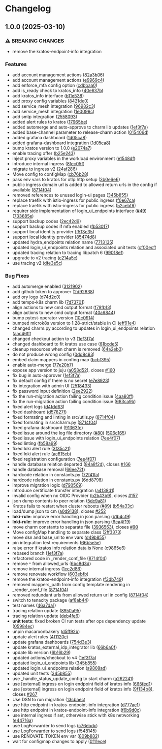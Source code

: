 # Changelog

## 1.0.0 (2025-03-10)


### ⚠ BREAKING CHANGES

* remove the kratos-endpoint-info integration

### Features

* add account management actions ([82a3b06](https://github.com/canonical/kratos-operator/commit/82a3b06c5b87b63fe083d11f9b0a24f8501e77cb))
* add account management actions ([e9969c4](https://github.com/canonical/kratos-operator/commit/e9969c455666b7271aef11df5b9323075c4373a5))
* add enforce_mfa config option ([cdbbaa0](https://github.com/canonical/kratos-operator/commit/cdbbaa093e750cd126c093cd10458302d9893ab6))
* add is_ready check to kratos_info ([40e637b](https://github.com/canonical/kratos-operator/commit/40e637b8af041e119d9cde62d46aef08f4fc3413))
* add kratos_info interface ([b11e538](https://github.com/canonical/kratos-operator/commit/b11e538572bd4470db0bc5b7e48d6981a048e511))
* add proxy config variables ([8421de0](https://github.com/canonical/kratos-operator/commit/8421de06b749acb6eb55bbf6058a40ea9ffd1e77))
* add service_mesh integration ([96982c3](https://github.com/canonical/kratos-operator/commit/96982c30e845e346d773f7d1d53bcf42d5028cb4))
* add service_mesh integration ([1e0099c](https://github.com/canonical/kratos-operator/commit/1e0099c0a213bb1f499743dda23e7db9df88967f))
* add smtp integration ([2558093](https://github.com/canonical/kratos-operator/commit/2558093ca3ef207b837c821157f72f2c54283494))
* added alert rules to kratos ([17965be](https://github.com/canonical/kratos-operator/commit/17965be81e38f1708c2ba8a5e526dd6f9ef42452))
* added automerge and auto-approve to charm lib updates ([1ef3f7a](https://github.com/canonical/kratos-operator/commit/1ef3f7af309c9ad1dc14629a3dbc560717e62109))
* added base-channel parameter to release-charm action ([015406d](https://github.com/canonical/kratos-operator/commit/015406d2d9cac82c645acf69bb4ebdddc0c603b1))
* added grafana dashboard ([1d05ca8](https://github.com/canonical/kratos-operator/commit/1d05ca820539bbe54c31853a4b0ad9f7183e7652))
* added grafana-dashboard integration ([1d05ca8](https://github.com/canonical/kratos-operator/commit/1d05ca820539bbe54c31853a4b0ad9f7183e7652))
* bump kratos version to 1.0.0 ([e2074a7](https://github.com/canonical/kratos-operator/commit/e2074a7d975a5ce194494ffeb276fcdd54c477fd))
* enable tracing offer ([b25e243](https://github.com/canonical/kratos-operator/commit/b25e243dcfabffecd6bb5809672072d84f3632f2))
* inject proxy variables in the workload environment ([e1548df](https://github.com/canonical/kratos-operator/commit/e1548df48cd3d8f073c2dd5650527fa54258df1a))
* introduce internal ingress ([8fec05f](https://github.com/canonical/kratos-operator/commit/8fec05f76703b2075afa4d20068273d7fb642f9e))
* migrate to ingress v2 ([24af286](https://github.com/canonical/kratos-operator/commit/24af286971d0b4cd6e9a56d9bf858d239a4a4361))
* Move config to configMap ([cb76b28](https://github.com/canonical/kratos-operator/commit/cb76b2814d04fcf6babe21e64a145e23e2ed0e49))
* pass env vars to kratos for otlp http setup ([3b0e6e6](https://github.com/canonical/kratos-operator/commit/3b0e6e6af0754ef72dc26c4097833eeb01248a60))
* public ingress domain url is added to allowed return urls in the config if available ([8714f04](https://github.com/canonical/kratos-operator/commit/8714f04662c0add7205e6def8812b063ed7ad077))
* removed references to unused login-ui pages ([345b855](https://github.com/canonical/kratos-operator/commit/345b8554a339f5add0d24074b6cdf4c83afb537f))
* replace traefik with istio-ingress for public ingress ([f0e67ca](https://github.com/canonical/kratos-operator/commit/f0e67ca00660cc0b36bcf36acd15da416079cc3e))
* replace traefik with istio-ingress for public ingress ([52cebf6](https://github.com/canonical/kratos-operator/commit/52cebf6dce6d241235f4b6fa13325c510e6231bb))
* requirer side implementation of login_ui_endpoints interface  ([#49](https://github.com/canonical/kratos-operator/issues/49)) ([733685e](https://github.com/canonical/kratos-operator/commit/733685ed483335e0a655fdabd501c310e4c505c0))
* support backup codes ([2ec42d9](https://github.com/canonical/kratos-operator/commit/2ec42d9739532b51cdd9bfb8498005cc92dc0329))
* support backup codes if mfa enabled ([fb53017](https://github.com/canonical/kratos-operator/commit/fb53017f98683f56e878e237212567299b322e4d))
* support local identity provider ([f513e35](https://github.com/canonical/kratos-operator/commit/f513e354d6e246c94223661fb238d7be15c314b0))
* support local identity provider ([85474d8](https://github.com/canonical/kratos-operator/commit/85474d87a075ea41d7eb3da4a5291136c85e2195))
* updated hydra_endpoints relation name ([7713135](https://github.com/canonical/kratos-operator/commit/7713135d832e9b93954ef7fe81de63a1d8104ef7))
* updated login_ui_endpoints relation and associated unit tests ([cf00ecf](https://github.com/canonical/kratos-operator/commit/cf00ecf398f8f3e777ead3a4a63349ab52709dd3))
* updated tracing relation to tracing libpatch 6 ([99018ef](https://github.com/canonical/kratos-operator/commit/99018ef3d79b99851c1c9b283eb3beca0e694b5f))
* upgrade to v2 tracing ([c214a5c](https://github.com/canonical/kratos-operator/commit/c214a5cd0506b693eee40d748142fff136f35adb))
* use tracing v2 ([dfe3e5c](https://github.com/canonical/kratos-operator/commit/dfe3e5cdb578ae781dec7d52944d69587a19f60a))


### Bug Fixes

* add automerge enabled ([3121902](https://github.com/canonical/kratos-operator/commit/3121902328e291f4d38911f953361f71f55fa861))
* add github token to approver ([2d92838](https://github.com/canonical/kratos-operator/commit/2d9283833c835dbcd342f624e1b51c44181ceffa))
* add ory logo ([d74d2c0](https://github.com/canonical/kratos-operator/commit/d74d2c0e16e0bd592bb1875ebc974db594823f55))
* add tempo-k8s charm lib ([7d73701](https://github.com/canonical/kratos-operator/commit/7d73701d53ad5e2bd1d11258dd8a5d1d6b35bdc6))
* align actions to new cmd output format ([f78fb13](https://github.com/canonical/kratos-operator/commit/f78fb13b8a90df5fc0a88535c4df4c15ab4ab853))
* align actions to new cmd output format ([40a6844](https://github.com/canonical/kratos-operator/commit/40a68446a2b2248685736a922081eeee24d8b587))
* bump pytest-operator version ([10c0914](https://github.com/canonical/kratos-operator/commit/10c091488d21e7c9f82c08c8b7b424d96c26bb6c))
* bumped microk8s version to 1.28-strict/stable in CI ([eff91e4](https://github.com/canonical/kratos-operator/commit/eff91e40793178384214e67e77bc4c231492b77a))
* changed charm.py according to updates in login_ui_endpoints relation ([aac46ff](https://github.com/canonical/kratos-operator/commit/aac46ff09994b76181f03a9b07371a42240995c0))
* changed checkout action to v3 ([1ef3f7a](https://github.com/canonical/kratos-operator/commit/1ef3f7af309c9ad1dc14629a3dbc560717e62109))
* changed dashboard to fit kratos use case ([61bcde5](https://github.com/canonical/kratos-operator/commit/61bcde55bc0888a34aff787a912b5c58e3bae5ca))
* cleanup resources when charm is removed ([64a2eb3](https://github.com/canonical/kratos-operator/commit/64a2eb3f567ba2a1fbe8eb1199bb1a7878570862))
* do not produce wrong config ([0dd8c93](https://github.com/canonical/kratos-operator/commit/0dd8c938571314195295bd0d58961a0a171d50ef))
* embed claim mappers in confing map ([bcbf395](https://github.com/canonical/kratos-operator/commit/bcbf395fa1540a38eb6ce575868f578db967b837))
* enable auto-merge ([77e20b7](https://github.com/canonical/kratos-operator/commit/77e20b7d1073f97d5afa8b5c9b80447734ffee69))
* expose app version to juju ([a053d52](https://github.com/canonical/kratos-operator/commit/a053d5262b90b47d0a933b30657791c5cdd1900c)), closes [#160](https://github.com/canonical/kratos-operator/issues/160)
* fix bug in auto-approver ([1ef3f7a](https://github.com/canonical/kratos-operator/commit/1ef3f7af309c9ad1dc14629a3dbc560717e62109))
* fix default config if there is no secret ([e7e8923](https://github.com/canonical/kratos-operator/commit/e7e8923dd03a99f27b352020b06a053ca63e9b4a))
* fix integration with admin UI ([2518433](https://github.com/canonical/kratos-operator/commit/25184339be6b4a828228bb322271d0de8cdbd5e9))
* fix password input definition ([2ee2922](https://github.com/canonical/kratos-operator/commit/2ee29229954ae96b6b5c239b7db4774fb0d91638))
* fix the run-migration action failing condition issue ([4aa80ff](https://github.com/canonical/kratos-operator/commit/4aa80fff15f0227fb5b40126c3a22ab6c4821365))
* fix the run-migration action failing condition issue ([683ca9b](https://github.com/canonical/kratos-operator/commit/683ca9bdc119f6d15cffe2b2f12fc0605606fd2f))
* fixed alert logs ([d4fdd63](https://github.com/canonical/kratos-operator/commit/d4fdd639d2f1e9ef9a4669a5f79bacd86770d610))
* fixed dashboard ([d57827f](https://github.com/canonical/kratos-operator/commit/d57827f2439f68cb48f2ef3e81f11bc692e68aa0))
* fixed formating and linting in src/utils.py ([8714f04](https://github.com/canonical/kratos-operator/commit/8714f04662c0add7205e6def8812b063ed7ad077))
* fixed formating in src/charm.py ([8714f04](https://github.com/canonical/kratos-operator/commit/8714f04662c0add7205e6def8812b063ed7ad077))
* fixed grafana dashboard ([91363fe](https://github.com/canonical/kratos-operator/commit/91363fe992d91ee63c181837878f4dee16782580))
* fixed issue around the log file directory ([#80](https://github.com/canonical/kratos-operator/issues/80)) ([506c165](https://github.com/canonical/kratos-operator/commit/506c165dedf7163fe4c4e1dc63fc3946b0fa5e3a))
* fixed issue with login_ui_endpoints relation ([7ee4f07](https://github.com/canonical/kratos-operator/commit/7ee4f0727319f0e895427a469c075bdaaa7a3d33))
* fixed linting ([fb58a99](https://github.com/canonical/kratos-operator/commit/fb58a991d2025f67f55ee42e9d4ce71a1e0c46f2))
* fixed loki alert rule ([3f35c21](https://github.com/canonical/kratos-operator/commit/3f35c21e64bee72cbb4f85cd8fd3a3f43c5fa1cc))
* fixed loki alert rule ([ac815cb](https://github.com/canonical/kratos-operator/commit/ac815cb33984010956d8d2b70502d1558bec437b))
* fixed registration configuration ([7ee4f07](https://github.com/canonical/kratos-operator/commit/7ee4f0727319f0e895427a469c075bdaaa7a3d33))
* handle database relation departed ([84a8f2d](https://github.com/canonical/kratos-operator/commit/84a8f2dc441afec6f7623ae941d17fa74322cf4e)), closes [#166](https://github.com/canonical/kratos-operator/issues/166)
* handle database removal ([66ee72f](https://github.com/canonical/kratos-operator/commit/66ee72f16bc4a43e98ed77f0ff1ca3db02d28892))
* hardcode relation in constants.py ([72f41fa](https://github.com/canonical/kratos-operator/commit/72f41fad5561720954152a2c9a0c627c754e7d10))
* hardcode relation in constants.py ([6dd8798](https://github.com/canonical/kratos-operator/commit/6dd8798fe5512b9e57366b27c6e4422ceb173b67))
* improve migration logic ([d790569](https://github.com/canonical/kratos-operator/commit/d790569be13ec855182b5e9c2351186308ecdec6))
* introduce certificate transfer integration ([a4138d1](https://github.com/canonical/kratos-operator/commit/a4138d1ac009f9678c75df036e3019b7d2c38161))
* invalid config when no OIDC Provider ([b2b43b9](https://github.com/canonical/kratos-operator/commit/b2b43b964197d86c776fea4c3e3d69b00a7c61cc)), closes [#157](https://github.com/canonical/kratos-operator/issues/157)
* json dump contents to peer relation ([5dc9a81](https://github.com/canonical/kratos-operator/commit/5dc9a815d88ca1545e65646c1a83b6865c3df5db))
* Kratos fails to restart when cluster reboots ([#89](https://github.com/canonical/kratos-operator/issues/89)) ([b54a33c](https://github.com/canonical/kratos-operator/commit/b54a33ca0b10836494dddafc1925b7cdda33ecb3))
* load/dump json to cm ([a0d9138](https://github.com/canonical/kratos-operator/commit/a0d91381093ed3a97e90848635de8e1ed71a69e0)), closes [#252](https://github.com/canonical/kratos-operator/issues/252)
* **loki-rule:** improve error handling in json parsing ([b1b4cf9](https://github.com/canonical/kratos-operator/commit/b1b4cf9035eaeacc99804bd36d12fbc5d7f7cfae))
* **loki-rule:** improve error handling in json parsing ([6ca4f19](https://github.com/canonical/kratos-operator/commit/6ca4f194ebcdb5b2e7a8b1a6096b845f56330264))
* move charm constants to separate file ([3936553](https://github.com/canonical/kratos-operator/commit/39365539141c34e9a0df421574d6066c6e27c8b9)), closes [#90](https://github.com/canonical/kratos-operator/issues/90)
* Move configMap handling to separate class ([2ff3373](https://github.com/canonical/kratos-operator/commit/2ff33730adeb52681164bbb5390e9e2e428ef852))
* move dsn and base_url to env vars ([d49b855](https://github.com/canonical/kratos-operator/commit/d49b8555f3deb97d83bb37097ed50b4d9d7588e0))
* pin integration test requirements ([66b5e5e](https://github.com/canonical/kratos-operator/commit/66b5e5e0cb87ef9b2defd72721cb347c88f1412b))
* raise error if kratos info relation data is None ([c9865e6](https://github.com/canonical/kratos-operator/commit/c9865e6b4366c3ecb4dd4d1ee023763021e56d6e))
* rebased branch ([1ef3f7a](https://github.com/canonical/kratos-operator/commit/1ef3f7af309c9ad1dc14629a3dbc560717e62109))
* refactored code in _render_conf_file ([8714f04](https://github.com/canonical/kratos-operator/commit/8714f04662c0add7205e6def8812b063ed7ad077))
* remove `*` from allowed_urls ([6bc8d3d](https://github.com/canonical/kratos-operator/commit/6bc8d3df783b3e886e8886261090b61e40967fbe))
* remove internal ingress ([1cc2d86](https://github.com/canonical/kratos-operator/commit/1cc2d8617668d09b5cdbb89268c29a11a43a36b5))
* remove renovate workflow ([603ebfb](https://github.com/canonical/kratos-operator/commit/603ebfbe2e6b3c431c69a8ebea82d503534c7450))
* remove the kratos-endpoint-info integration ([f3db749](https://github.com/canonical/kratos-operator/commit/f3db749198e0fe75dc270e495af51b9d7200ebfc))
* removed mappers_path from config template rendering in _render_conf_file ([8714f04](https://github.com/canonical/kratos-operator/commit/8714f04662c0add7205e6def8812b063ed7ad077))
* removed redundant urls from allowed return url in config ([8714f04](https://github.com/canonical/kratos-operator/commit/8714f04662c0add7205e6def8812b063ed7ad077))
* switch to tenacity package ([af8ab44](https://github.com/canonical/kratos-operator/commit/af8ab4484bedaea40797bc0751927599eb2f01d8))
* test names ([46a7da1](https://github.com/canonical/kratos-operator/commit/46a7da1d726d440b96e57377ecaf52c969e16c46))
* tracing relation update ([8950a95](https://github.com/canonical/kratos-operator/commit/8950a95815eec3e6640b463d9ec857adbed55885))
* tracing relation update ([deb4fe6](https://github.com/canonical/kratos-operator/commit/deb4fe6e15b2f2fad13f76c161d3706c91a3e921))
* **unit tests:** fixed broken CI run tests after ops dependency update ([05984ec](https://github.com/canonical/kratos-operator/commit/05984ecda8750aa84a698b660ba23c219316c318))
* unpin macaroonbakery ([d5ff92b](https://github.com/canonical/kratos-operator/commit/d5ff92bcd4289c53e82b1cd9e4455e05784455fb))
* update alert rules ([4f1120e](https://github.com/canonical/kratos-operator/commit/4f1120edb2f5d50c3b7fe9967af1d450d960e637))
* update grafana dashboards ([754d3e3](https://github.com/canonical/kratos-operator/commit/754d3e39ce372725d03b792e1e1ff22dda4a6e55))
* update kratos_external_idp_integrator lib ([66b6a0f](https://github.com/canonical/kratos-operator/commit/66b6a0fef1ffc7e5f45939a286aa6b8bf254cfc5))
* update lib version ([6b16b29](https://github.com/canonical/kratos-operator/commit/6b16b29a110204c92a94727146faa8146b84ce4d))
* updated actions/checkout to v4 ([1ef3f7a](https://github.com/canonical/kratos-operator/commit/1ef3f7af309c9ad1dc14629a3dbc560717e62109))
* updated login_ui_endpoints lib ([345b855](https://github.com/canonical/kratos-operator/commit/345b8554a339f5add0d24074b6cdf4c83afb537f))
* updated login_ui_endpoints relation ([a9808ad](https://github.com/canonical/kratos-operator/commit/a9808ada3dfb01145c3032c6063d82bf3516e5ab))
* updated unit tests ([345b855](https://github.com/canonical/kratos-operator/commit/345b8554a339f5add0d24074b6cdf4c83afb537f))
* use _handle_status_update_config to start charm ([a262241](https://github.com/canonical/kratos-operator/commit/a262241b35720a6865932701a6e204fd54ea9fc5))
* use [external] ingress on login endpoint field of kratos info ([665fed1](https://github.com/canonical/kratos-operator/commit/665fed1c08a62f77d4582181bedb41f409c788e5))
* use [external] ingress on login endpoint field of kratos info ([9f134b8](https://github.com/canonical/kratos-operator/commit/9f134b8cbd351277b303cb34b9b5cdea542f4565)), closes [#267](https://github.com/canonical/kratos-operator/issues/267)
* Use DSN to run migration ([13cbaec](https://github.com/canonical/kratos-operator/commit/13cbaec7d2cdb7fb70cf71f96578f3d59c11d476))
* use http endpoint in kratos-endpoint-info integration ([d777ae1](https://github.com/canonical/kratos-operator/commit/d777ae1fe4aae1862d17b577c7e37ea1c4e59e18))
* use http endpoint in kratos-endpoint-info integration ([f6b9d0c](https://github.com/canonical/kratos-operator/commit/f6b9d0cffd58a3a475d995c1844e328735ee2f7f))
* use internal ingress if set, otherwise stick with k8s networking ([e44716a](https://github.com/canonical/kratos-operator/commit/e44716aa8522d1b99a76836b2d612fb15a0eaff8))
* use LogForwarder to send logs ([c76ebdc](https://github.com/canonical/kratos-operator/commit/c76ebdc7632869f281c0f20e4d75d5b8c57c20f8))
* use LogForwarder to send logs ([f548145](https://github.com/canonical/kratos-operator/commit/f5481450c8ebe2d6a821fb690c751bbe93756a25))
* use RENOVATE_TOKEN env var ([809b882](https://github.com/canonical/kratos-operator/commit/809b882c9cebcbb4fe86ba4d068a001a9fd1041d))
* wait for configmap changes to apply ([0f11ece](https://github.com/canonical/kratos-operator/commit/0f11ece0f4842bbac92ef9156ebff1c647fb275b))

